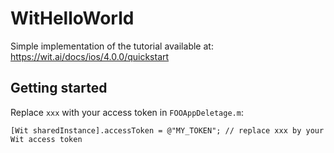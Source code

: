 # WitHelloWorld

Simple implementation of the tutorial available at: https://wit.ai/docs/ios/4.0.0/quickstart

## Getting started

Replace `xxx` with your access token in `FOOAppDeletage.m`:
```
[Wit sharedInstance].accessToken = @"MY_TOKEN"; // replace xxx by your Wit access token
```

